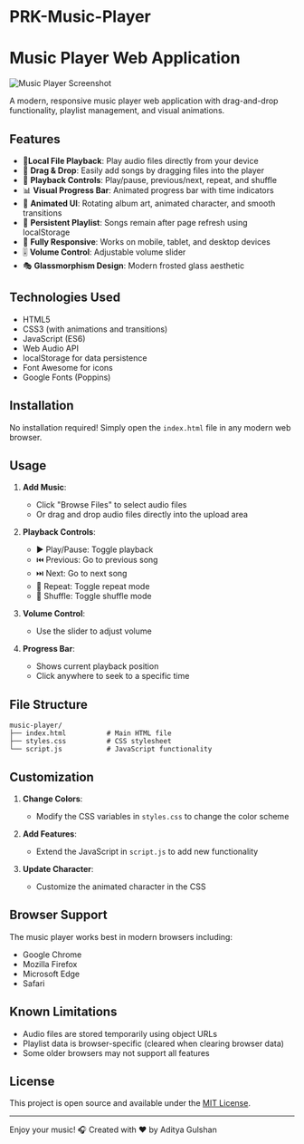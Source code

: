 # PRK-Music-Player
# Music Player Web Application

![Music Player Screenshot](screenshot.png)

A modern, responsive music player web application with drag-and-drop functionality, playlist management, and visual animations.

## Features

- 🎵**Local File Playback**: Play audio files directly from your device
- 📁 **Drag & Drop**: Easily add songs by dragging files into the player
- 🔁 **Playback Controls**: Play/pause, previous/next, repeat, and shuffle
- 📊 **Visual Progress Bar**: Animated progress bar with time indicators
- 🎨 **Animated UI**: Rotating album art, animated character, and smooth transitions
- 💾 **Persistent Playlist**: Songs remain after page refresh using localStorage
- 📱 **Fully Responsive**: Works on mobile, tablet, and desktop devices
- 🎚️ **Volume Control**: Adjustable volume slider
- 🎭 **Glassmorphism Design**: Modern frosted glass aesthetic

## Technologies Used

- HTML5
- CSS3 (with animations and transitions)
- JavaScript (ES6)
- Web Audio API
- localStorage for data persistence
- Font Awesome for icons
- Google Fonts (Poppins)

## Installation

No installation required! Simply open the `index.html` file in any modern web browser.

## Usage

1. **Add Music**:
   - Click "Browse Files" to select audio files
   - Or drag and drop audio files directly into the upload area

2. **Playback Controls**:
   - ▶️ Play/Pause: Toggle playback
   - ⏮️ Previous: Go to previous song
   - ⏭️ Next: Go to next song
   - 🔁 Repeat: Toggle repeat mode
   - 🔀 Shuffle: Toggle shuffle mode

3. **Volume Control**:
   - Use the slider to adjust volume

4. **Progress Bar**:
   - Shows current playback position
   - Click anywhere to seek to a specific time

## File Structure

```
music-player/
├── index.html          # Main HTML file
├── styles.css          # CSS stylesheet
└── script.js           # JavaScript functionality
```

## Customization

1. **Change Colors**:
   - Modify the CSS variables in `styles.css` to change the color scheme

2. **Add Features**:
   - Extend the JavaScript in `script.js` to add new functionality

3. **Update Character**:
   - Customize the animated character in the CSS

## Browser Support

The music player works best in modern browsers including:
- Google Chrome
- Mozilla Firefox
- Microsoft Edge
- Safari

## Known Limitations

- Audio files are stored temporarily using object URLs
- Playlist data is browser-specific (cleared when clearing browser data)
- Some older browsers may not support all features

## License

This project is open source and available under the [MIT License](LICENSE).

---

Enjoy your music! 🎧
Created with ❤️ by Aditya Gulshan
